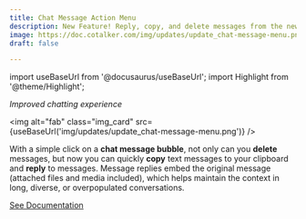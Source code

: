 ```yaml
---
title: Chat Message Action Menu
description: New Feature! Reply, copy, and delete messages from the new message bubble menu.
image: https://doc.cotalker.com/img/updates/update_chat-message-menu.png
draft: false

---
```


import useBaseUrl from '@docusaurus/useBaseUrl'; 
import Highlight from '@theme/Highlight';


<div class="card-demo">
<div class="card">
<div class="card__header">

<span className="hero__subtitle"><em>Improved chatting experience</em></span>

</div>
<div class="card__image">

<img alt="fab" class="img_card" src={useBaseUrl('img/updates/update_chat-message-menu.png')} />
<br/>

</div>
<div class="card__body">

With a simple click on a **chat message bubble**, not only can you **delete** messages, but now you can quickly **copy** text messages to your clipboard and **reply** to messages. Message replies embed the original message (attached files and media included), which helps maintain the context in long, diverse, or overpopulated conversations.

</div>
<div class="card__footer">

<a class ="button button--secondary button--block" href="/docs/documentation/admin/admin_token">See Documentation</a>
<br/>

</div>
</div>
</div>
